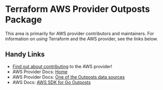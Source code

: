 # Terraform AWS Provider Outposts Package

This area is primarily for AWS provider contributors and maintainers. For information on _using_ Terraform and the AWS provider, see the links below.


## Handy Links
* [Find out about contributing](../../../docs/contributing) to the AWS provider!
* AWS Provider Docs: [Home](https://registry.terraform.io/providers/hashicorp/aws/latest/docs)
* AWS Provider Docs: [One of the Outposts data sources](https://registry.terraform.io/providers/hashicorp/aws/latest/docs/data-sources/outposts_outpost)
* AWS Docs: [AWS SDK for Go Outposts](https://docs.aws.amazon.com/sdk-for-go/api/service/outposts/)
